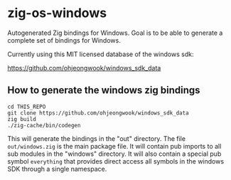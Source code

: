 # zig-os-windows

Autogenerated Zig bindings for Windows.  Goal is to be able to generate a complete set of bindings for Windows.

Currently using this MIT licensed database of the windows sdk:

https://github.com/ohjeongwook/windows_sdk_data

## How to generate the windows zig bindings

```
cd THIS_REPO
git clone https://github.com/ohjeongwook/windows_sdk_data
zig build
./zig-cache/bin/codegen
```

This will generate the bindings in the "out" directory.  The file `out/windows.zig` is the main package file.  It will contain pub imports to all sub modules in the "windows" directory.  It will also contain a special pub symbol `everything` that provides direct access all symbols in the windows SDK through a single namespace.

